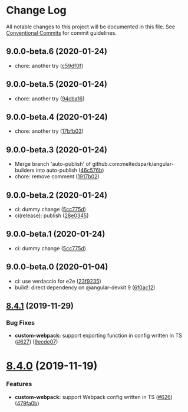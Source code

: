 # Change Log

All notable changes to this project will be documented in this file.
See [Conventional Commits](https://conventionalcommits.org) for commit guidelines.

## 9.0.0-beta.6 (2020-01-24)

* chore: another try ([c59df0f](https://github.com/just-jeb/angular-builders/tree/master/packages/custom-webpack/commit/c59df0f))





## 9.0.0-beta.5 (2020-01-24)

* chore: another try ([94cba16](https://github.com/just-jeb/angular-builders/tree/master/packages/custom-webpack/commit/94cba16))





## 9.0.0-beta.4 (2020-01-24)

* chore: another try ([17bfb03](https://github.com/just-jeb/angular-builders/tree/master/packages/custom-webpack/commit/17bfb03))





## 9.0.0-beta.3 (2020-01-24)

* Merge branch 'auto-publish' of github.com:meltedspark/angular-builders into auto-publish ([46c576b](https://github.com/just-jeb/angular-builders/tree/master/packages/custom-webpack/commit/46c576b))
* chore: remove comment ([1917b02](https://github.com/just-jeb/angular-builders/tree/master/packages/custom-webpack/commit/1917b02))





## 9.0.0-beta.2 (2020-01-24)

* ci: dummy change ([5cc775d](https://github.com/just-jeb/angular-builders/tree/master/packages/custom-webpack/commit/5cc775d))
* ci(release): publish ([28e0345](https://github.com/just-jeb/angular-builders/tree/master/packages/custom-webpack/commit/28e0345))





## 9.0.0-beta.1 (2020-01-24)

* ci: dummy change ([5cc775d](https://github.com/just-jeb/angular-builders/tree/master/packages/custom-webpack/commit/5cc775d))





## 9.0.0-beta.0 (2020-01-04)

- ci: use verdaccio for e2e ([23f9235](https://github.com/just-jeb/angular-builders/tree/master/packages/custom-webpack/commit/23f9235))
- build!: direct dependency on @angular-devkit 9 ([6f0ac12](https://github.com/just-jeb/angular-builders/tree/master/packages/custom-webpack/commit/6f0ac12))

## [8.4.1](https://github.com/just-jeb/angular-builders/tree/master/packages/custom-webpack/compare/@angular-builders/custom-webpack@8.4.0...@angular-builders/custom-webpack@8.4.1) (2019-11-29)

### Bug Fixes

- **custom-webpack:** support exporting function in config written in TS ([#627](https://github.com/just-jeb/angular-builders/tree/master/packages/custom-webpack/issues/627)) ([9ecde07](https://github.com/just-jeb/angular-builders/tree/master/packages/custom-webpack/commit/9ecde07adc80291993d59a363ce7330996bde1f4))

# [8.4.0](https://github.com/just-jeb/angular-builders/tree/master/packages/custom-webpack/compare/@angular-builders/custom-webpack@8.3.0...@angular-builders/custom-webpack@8.4.0) (2019-11-19)

### Features

- **custom-webpack:** support Webpack config written in TS ([#626](https://github.com/just-jeb/angular-builders/tree/master/packages/custom-webpack/issues/626)) ([479fa0b](https://github.com/just-jeb/angular-builders/tree/master/packages/custom-webpack/commit/479fa0bb1664ec618d482c15f0e52ba9d58acb07))
